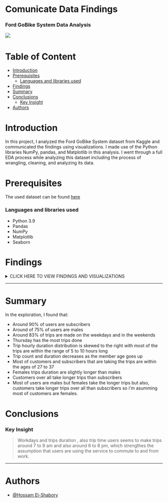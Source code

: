 # Comunicate Data Findings<!-- omit in toc -->
### Ford GoBike System Data Analysis<!-- omit in toc -->
![](https://miro.medium.com/max/850/0*3iUSkahCvKP-loXC.jpg)

# Table of Content<!-- omit in toc -->
- [Introduction](#introduction)
- [Prerequisites](#prerequisites)
    - [Languages and libraries used](#languages-and-libraries-used)
- [Findings](#findings)
- [Summary](#summary)
- [Conclusions](#conclusions)
    - [Key Insight](#key-insight)
- [Authors](#authors)

# Introduction

In this project, I analyzed the Ford GoBike System dataset from Kaggle and communicated the findings using visualizations. I made use of the Python libraries NumPy, pandas, and Matplotlib in this analysis. I went through a full EDA process while analyzing this dataset including the process of wrangling, cleaning, and analyzing its data.


# Prerequisites
The used dataset can be found [here](https://www.kaggle.com/code/chirag02/ford-gobike-data-analysis)
### Languages and libraries used
- Python 3.9
- Pandas
- NumPy
- Matplotlib 
- Seaborn

# Findings

<details>
<summary>CLICK HERE TO VIEW FINDINGS AND VISUALIZATIONS</summary>
    
- #### About a 90% of the users are subscribed to the service and others are just customers

![](Imgs/user_type.png)

---
---

- #### Most of users tend to be Males be 76%
![](Imgs/gender_type.png)

---
---


- #### Most of the bikes usage are in the work days ~(83%), with high usage on Tuesday; assuming it's used to commute to work    
![](Imgs\Usage_weekdays.png)

---
---

- #### Most of the bikes usage are in the work days ~(83%), with high usage on Tuesday; assuming it's used to commute to work
![](Imgs\Usage_weekdays.png)

---
---

- #### Most of the trips duration are 5 to 10 hours long.
![](Imgs\Trip_duration.png)
    
---

</details>

---

# Summary
In the exploration, I found that: 
- Around 90% of users are subscribers
- Around of 75% of users are males
- Around 83% of trips are made on the weekdays and in the weekends
- Thursday has the most trips done
- Trip hourly duration distribution is skewed to the right with most of the trips are within the range of 5 to 10 hours long
- Trip count and duration decreases as the member age goes up
- Most of customers and subscribers that are taking the trips are within the ages of 27 to 37
- Females trips duration are slightly longer than males
- Customers over all take longer trips than subscribers
- Most of users are males but females take the longer trips but also, customers take longer trips over all than subscribers so i'm asumming most of customers are females.


# Conclusions
### Key Insight

> Workdays and trips duration , also trip time users seems to make trips around 7 to 9 am and also around 6 to 8 pm, which strengthes the assumption that users are using the service to commute to and from work.

---

# Authors
- [@Hossam El-Shabory](https://github.com/hossam-elshabory)
